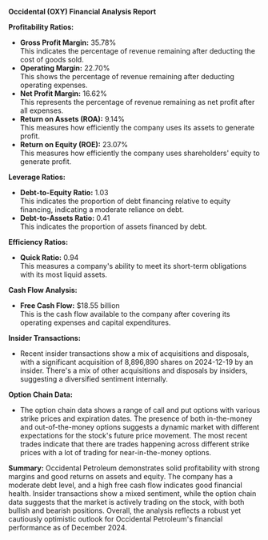 **Occidental (OXY) Financial Analysis Report**

**Profitability Ratios:**
- **Gross Profit Margin:** 35.78%  
  This indicates the percentage of revenue remaining after deducting the cost of goods sold.
- **Operating Margin:** 22.70%  
  This shows the percentage of revenue remaining after deducting operating expenses.
- **Net Profit Margin:** 16.62%  
  This represents the percentage of revenue remaining as net profit after all expenses.
- **Return on Assets (ROA):** 9.14%  
  This measures how efficiently the company uses its assets to generate profit.
- **Return on Equity (ROE):** 23.07%  
  This measures how efficiently the company uses shareholders' equity to generate profit.

**Leverage Ratios:**
- **Debt-to-Equity Ratio:** 1.03  
  This indicates the proportion of debt financing relative to equity financing, indicating a moderate reliance on debt.
- **Debt-to-Assets Ratio:** 0.41  
  This indicates the proportion of assets financed by debt.

**Efficiency Ratios:**
- **Quick Ratio:** 0.94  
  This measures a company's ability to meet its short-term obligations with its most liquid assets.

**Cash Flow Analysis:**
- **Free Cash Flow:** $18.55 billion  
  This is the cash flow available to the company after covering its operating expenses and capital expenditures.

**Insider Transactions:**
- Recent insider transactions show a mix of acquisitions and disposals, with a significant acquisition of 8,896,890 shares on 2024-12-19 by an insider. There's a mix of other acquisitions and disposals by insiders, suggesting a diversified sentiment internally.

**Option Chain Data:**
- The option chain data shows a range of call and put options with various strike prices and expiration dates. The presence of both in-the-money and out-of-the-money options suggests a dynamic market with different expectations for the stock's future price movement. The most recent trades indicate that there are trades happening across different strike prices with a lot of trading for near-in-the-money options.

**Summary:**
Occidental Petroleum demonstrates solid profitability with strong margins and good returns on assets and equity. The company has a moderate debt level, and a high free cash flow indicates good financial health. Insider transactions show a mixed sentiment, while the option chain data suggests that the market is actively trading on the stock, with both bullish and bearish positions. Overall, the analysis reflects a robust yet cautiously optimistic outlook for Occidental Petroleum's financial performance as of December 2024.